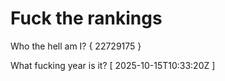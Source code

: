 # Fuck the rankings

Who the hell am I?
{ 22729175 }

What fucking year is it?
[ 2025-10-15T10:33:20Z ]

